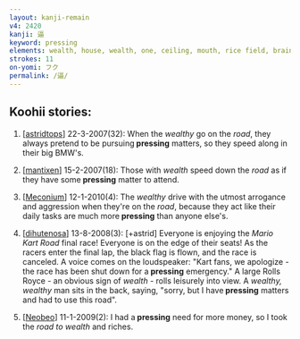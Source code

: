 ```yaml
---
layout: kanji-remain
v4: 2420
kanji: 逼
keyword: pressing
elements: wealth, house, wealth, one, ceiling, mouth, rice field, brains
strokes: 11
on-yomi: フク
permalink: /逼/
---
```


## Koohii stories: 

1) [<a href="http://kanji.koohii.com/profile/astridtops">astridtops</a>] 22-3-2007(32): When the <em>wealthy</em> go on the <em>road</em>, they always pretend to be pursuing<strong> pressing</strong> matters, so they speed along in their big BMW&#039;s.

2) [<a href="http://kanji.koohii.com/profile/mantixen">mantixen</a>] 15-2-2007(18): Those with <em>wealth</em> speed down the <em>road</em> as if they have some<strong> pressing</strong> matter to attend.

3) [<a href="http://kanji.koohii.com/profile/Meconium">Meconium</a>] 12-1-2010(4): The <em>wealthy</em> drive with the utmost arrogance and aggression when they&#039;re on the <em>road</em>, because they act like their daily tasks are much more<strong> pressing</strong> than anyone else&#039;s.

4) [<a href="http://kanji.koohii.com/profile/dihutenosa">dihutenosa</a>] 13-8-2008(3): [+astrid] Everyone is enjoying the <em>Mario Kart Road</em> final race! Everyone is on the edge of their seats! As the racers enter the final lap, the black flag is flown, and the race is canceled. A voice comes on the loudspeaker: &quot;Kart fans, we apologize - the race has been shut down for a<strong> pressing</strong> emergency.&quot; A large Rolls Royce - an obvious sign of <em>wealth</em> - rolls leisurely into view. A <em>wealthy, wealthy</em> man sits in the back, saying, &quot;sorry, but I have<strong> pressing</strong> matters and had to use this road&quot;.

5) [<a href="http://kanji.koohii.com/profile/Neobeo">Neobeo</a>] 11-1-2009(2): I had a<strong> pressing</strong> need for more money, so I took the <em>road to wealth</em> and riches.

